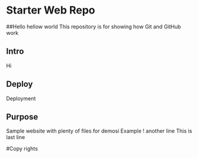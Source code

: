 # Starter Web Repo
##Hello
hellow world
This repository is for showing how Git and GitHub work
## Intro
Hi 
## Deploy
Deployment 
## Purpose

Sample website with plenty of files for demosi
Example !
another line 
This is last line


#Copy rights
